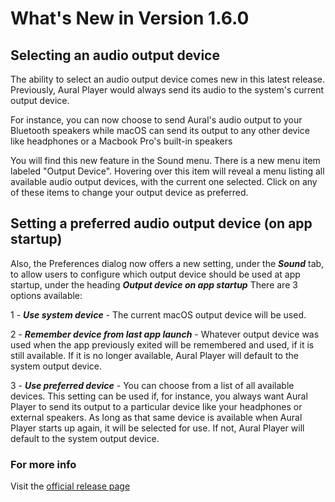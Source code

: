#  What's New in Version 1.6.0


## **Selecting an audio output device**

The ability to select an audio output device comes new in this latest release. Previously, Aural Player would always send its audio to the system's current output device.

For instance, you can now choose to send Aural's audio output to your Bluetooth speakers while macOS can send its output to any other device like headphones or a Macbook Pro's built-in speakers

You will find this new feature in the Sound menu. There is a new menu item labeled "Output Device". Hovering over this item will reveal a menu listing all available audio output devices, with the current one selected. Click on any of these items to change your output device as preferred.

## **Setting a preferred audio output device (on app startup)**

Also, the Preferences dialog now offers a new setting, under the ***Sound*** tab, to allow users to configure which output device should be used at app startup, under the heading ***Output device on app startup*** There are 3 options available:

1 - ***Use system device*** - The current macOS output device will be used.

2 - ***Remember device from last app launch*** - Whatever output device was used when the app previously exited will be remembered and used, if it is still available. If it is no longer available, Aural Player will default to the system output device.

3 - ***Use preferred device*** - You can choose from a list of all available devices. This setting can be used if, for instance, you always want Aural Player to send its output to a particular device like your headphones or external speakers. As long as that same device is available when Aural Player starts up again, it will be selected for use. If not, Aural Player will default to the system output device.

### **For more info**
Visit the [official release page](https://github.com/maculateConception/aural-player/releases/tag/1.6.0)
